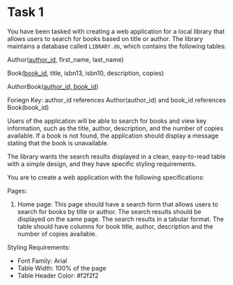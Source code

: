 # Task 1
You have been tasked with creating a web application for a local library that allows users to search for books based on title or author. The library maintains a database called `LIBRARY.db`, which contains the following tables:

Author(<u>author_id</u>, first_name, last_name)

Book(<u>book_id</u>, title, isbn13, isbn10, description, copies)

AuthorBook(<u>author_id, book_id</u>)

Foriegn Key: author_id references Author(author_id) and book_id references Book(book_id)

Users of the application will be able to search for books and view key information, such as the title, author, description, and the number of copies available. If a book is not found, the application should display a message stating that the book is unavailable.

The library wants the search results displayed in a clean, easy-to-read table with a simple design, and they have specific styling requirements.

You are to create a web application with the following specifications:

Pages:
1. Home page: This page should have a search form that allows users to search for books by title or author. The search results should be displayed on the same page. The search results in a tabular format. The table should have columns for book title, author, description and the number of copies available.

Styling Requirements:
- Font Family: Arial
- Table Width: 100% of the page
- Table Header Color: #f2f2f2
